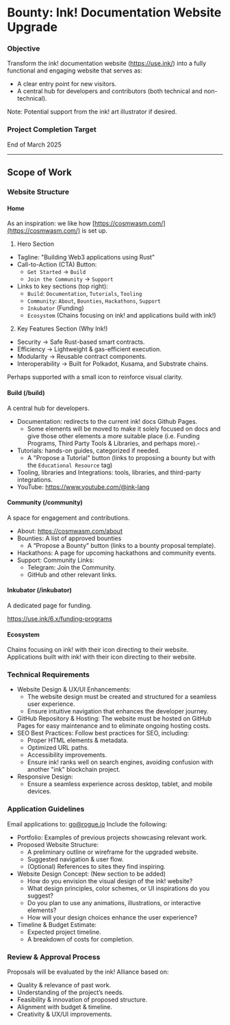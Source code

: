 # Bounty: Ink! Documentation Website Upgrade

### Objective

Transform the ink! documentation website (https://use.ink/) into a fully functional and engaging website that serves as:
- A clear entry point for new visitors. 
- A central hub for developers and contributors (both technical and non-technical).

Note: Potential support from the ink! art illustrator if desired.

### Project Completion Target
End of March 2025

---

## Scope of Work

### Website Structure

#### Home 
As an inspiration: we like how [https://cosmwasm.com/](https://cosmwasm.com/) is set up.
1. Hero Section
- Tagline: "Building Web3 applications using Rust"
- Call-to-Action (CTA) Button: 
  - `Get Started` → `Build`
  - `Join the Community` -> `Support`
- Links to key sections (top right):
    - `Build`: `Documentation`, `Tutorials`, `Tooling`
    - `Community`: `About`, `Bounties`, `Hackathons`, `Support`
    - `Inkubator` (Funding)
    - `Ecosystem` (Chains focusing on ink! and applications build with ink!)

2. Key Features Section (Why Ink!)
  - Security → Safe Rust-based smart contracts. 
  - Efficiency → Lightweight & gas-efficient execution. 
  - Modularity → Reusable contract components. 
  - Interoperability → Built for Polkadot, Kusama, and Substrate chains.

Perhaps supported with a small icon to reinforce visual clarity.

#### Build (/build)

A central hub for developers.

- Documentation: redirects to the current ink! docs Github Pages.
  - Some elements will be moved to make it solely focused on docs and give those other elements a more suitable place (i.e. Funding Programs, Third Party Tools & Libraries, and perhaps more).-
- Tutorials: hands-on guides, categorized if needed.
  - A "Propose a Tutorial" button (links to proposing a bounty but with the `Educational Resource` tag)
- Tooling, libraries and Integrations: tools, libraries, and third-party integrations.
- YouTube: https://www.youtube.com/@ink-lang

#### Community (/community)

A space for engagement and contributions.

- About: https://cosmwasm.com/about
- Bounties: A list of approved bounties 
  - A “Propose a Bounty” button (links to a bounty proposal template).
- Hackathons: A page for upcoming hackathons and community events.
- Support: Community Links:
  - Telegram: Join the Community.
  - GitHub and other relevant links.
 
#### Inkubator (/inkubator)

A dedicated page for funding.

https://use.ink/6.x/funding-programs

#### Ecosystem

Chains focusing on ink! with their icon directing to their website.
Applications built with ink! with their icon directing to their website.

### Technical Requirements
- Website Design & UX/UI Enhancements:
  - The website design must be created and structured for a seamless user experience.
  - Ensure intuitive navigation that enhances the developer journey.
- GitHub Repository & Hosting: The website must be hosted on GitHub Pages for easy maintenance and to eliminate ongoing hosting costs.
- SEO Best Practices: Follow best practices for SEO, including:
  - Proper HTML elements & metadata.
  - Optimized URL paths.
  - Accessibility improvements.
  - Ensure ink! ranks well on search engines, avoiding confusion with another "ink" blockchain project.
- Responsive Design:
  - Ensure a seamless experience across desktop, tablet, and mobile devices.
  
### Application Guidelines
Email applications to: go@rogue.io
Include the following:
- Portfolio: Examples of previous projects showcasing relevant work.
- Proposed Website Structure:
  - A preliminary outline or wireframe for the upgraded website.
  - Suggested navigation & user flow.
  - (Optional) References to sites they find inspiring.
- Website Design Concept: (New section to be added)
  - How do you envision the visual design of the ink! website?
  - What design principles, color schemes, or UI inspirations do you suggest?
  - Do you plan to use any animations, illustrations, or interactive elements?
  - How will your design choices enhance the user experience?
- Timeline & Budget Estimate:
  - Expected project timeline.
  - A breakdown of costs for completion.

### Review & Approval Process
Proposals will be evaluated by the ink! Alliance based on:
- Quality & relevance of past work.
- Understanding of the project’s needs.
- Feasibility & innovation of proposed structure.
- Alignment with budget & timeline.
- Creativity & UX/UI improvements.